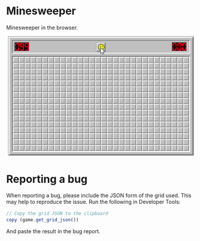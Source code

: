 # Minesweeper

Minesweeper in the browser.

![Minesweeper Gameplay](./img/minesweeper-gameplay.gif)


# Reporting a bug

When reporting a bug, please include the JSON form of the grid used. This may help to reproduce the issue.
Run the following in Developer Tools:
```js
// Copy the grid JSON to the clipboard
copy (game.get_grid_json())
```
And paste the result in the bug report.